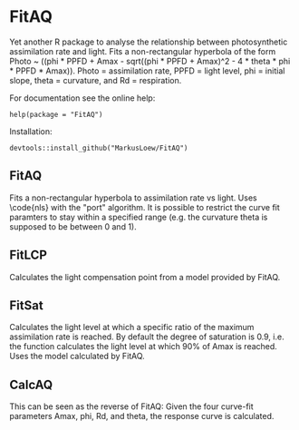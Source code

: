 # FitAQ
Yet another R package to analyse the relationship between photosynthetic assimilation rate and light. Fits a non-rectangular hyperbola of the form Photo ~ ((phi * PPFD + Amax - sqrt((phi * PPFD + Amax)^2 - 4 * theta * phi * PPFD * Amax)). Photo = assimilation rate, PPFD = light level, phi = initial slope, theta = curvature, and Rd = respiration.

For documentation see the online help:

	help(package = "FitAQ")

Installation:

	devtools::install_github("MarkusLoew/FitAQ")


## FitAQ
Fits a non-rectangular hyperbola to assimilation rate vs light. Uses \code{nls} with the "port" algorithm. It is possible to restrict the curve fit paramters to stay within a specified range (e.g. the curvature theta is supposed to be between 0 and 1).

## FitLCP
Calculates the light compensation point from a model provided by FitAQ.

## FitSat
Calculates the light level at which a specific ratio of the maximum assimilation rate is reached. By default the degree of saturation is 0.9, i.e. the function calculates the light level at which 90% of Amax is reached. Uses the model calculated by FitAQ.

## CalcAQ
This can be seen as the reverse of FitAQ: Given the four curve-fit parameters Amax, phi, Rd, and theta, the response curve is calculated.

